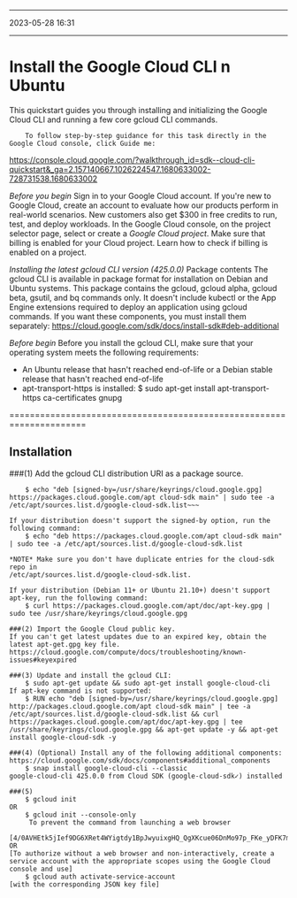 *********************
  2023-05-28  16:31
*********************
#  Install the Google Cloud CLI n Ubuntu

This quickstart guides you through installing and initializing the Google Cloud CLI and running a few core gcloud CLI commands.

		To follow step-by-step guidance for this task directly in the Google Cloud console, click Guide me:
https://console.cloud.google.com/?walkthrough_id=sdk--cloud-cli-quickstart&_ga=2.157140667.1026224547.1680633002-728731538.1680633002


*Before you begin*
Sign in to your Google Cloud account. If you're new to Google Cloud, create an account to evaluate how our products perform in real-world scenarios. New customers also get $300 in free credits to run, test, and deploy workloads.
In the Google Cloud console, on the project selector page, select or create a *Google Cloud project*.
Make sure that billing is enabled for your Cloud project. Learn how to check if billing is enabled on a project.

*Installing the latest gcloud CLI version (425.0.0)*
Package contents
The gcloud CLI is available in package format for installation on Debian and Ubuntu systems. This package contains the gcloud, gcloud alpha, gcloud beta, gsutil, and bq commands only. It doesn't include kubectl or the App Engine extensions required to deploy an application using gcloud commands. If you want these components, you must install them separately:
https://cloud.google.com/sdk/docs/install-sdk#deb-additional

*Before begin*
Before you install the gcloud CLI, make sure that your operating system meets the following requirements:
- An Ubuntu release that hasn't reached end-of-life or a Debian stable release that hasn't reached end-of-life
- apt-transport-https is installed:
	$ sudo apt-get install apt-transport-https ca-certificates gnupg
	
=====================================================================	
## Installation
###(1) Add the gcloud CLI distribution URI as a package source. 
~~~If your distribution supports the signed-by option, run the following command:
	$ echo "deb [signed-by=/usr/share/keyrings/cloud.google.gpg] https://packages.cloud.google.com/apt cloud-sdk main" | sudo tee -a /etc/apt/sources.list.d/google-cloud-sdk.list~~~
	
If your distribution doesn't support the signed-by option, run the following command:
	$ echo "deb https://packages.cloud.google.com/apt cloud-sdk main" | sudo tee -a /etc/apt/sources.list.d/google-cloud-sdk.list
	
*NOTE* Make sure you don't have duplicate entries for the cloud-sdk repo in
/etc/apt/sources.list.d/google-cloud-sdk.list.

If your distribution (Debian 11+ or Ubuntu 21.10+) doesn't support apt-key, run the following command:
	$ curl https://packages.cloud.google.com/apt/doc/apt-key.gpg | sudo tee /usr/share/keyrings/cloud.google.gpg

###(2) Import the Google Cloud public key.	
If you can't get latest updates due to an expired key, obtain the latest apt-get.gpg key file.
https://cloud.google.com/compute/docs/troubleshooting/known-issues#keyexpired

###(3) Update and install the gcloud CLI:
	$ sudo apt-get update && sudo apt-get install google-cloud-cli
If apt-key command is not supported:
	$ RUN echo "deb [signed-by=/usr/share/keyrings/cloud.google.gpg] http://packages.cloud.google.com/apt cloud-sdk main" | tee -a /etc/apt/sources.list.d/google-cloud-sdk.list && curl https://packages.cloud.google.com/apt/doc/apt-key.gpg | tee /usr/share/keyrings/cloud.google.gpg && apt-get update -y && apt-get install google-cloud-sdk -y

###(4) (Optional) Install any of the following additional components:
https://cloud.google.com/sdk/docs/components#additional_components
	$ snap install google-cloud-cli --classic
google-cloud-cli 425.0.0 from Cloud SDK (google-cloud-sdk✓) installed

###(5) 
	$ gcloud init
OR
	$ gcloud init --console-only
	 To prevent the command from launching a web browser
	 [4/0AVHEtk5jIef9DG6XRet4WYigtdy1BpJwyuixgHQ_QgXKcue06DnMo97p_FKe_yDFK7mggQ]
OR
[To authorize without a web browser and non-interactively, create a service account with the appropriate scopes using the Google Cloud console and use]	
	$ gcloud auth activate-service-account
[with the corresponding JSON key file]
